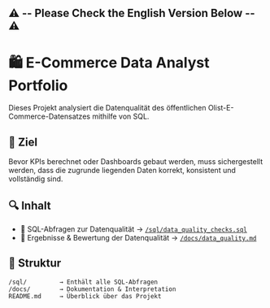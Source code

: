 
## :warning: -- Please Check the English Version Below -- :warning:

# 🛍️ E-Commerce Data Analyst Portfolio

Dieses Projekt analysiert die Datenqualität des öffentlichen Olist-E-Commerce-Datensatzes mithilfe von SQL.

## 📌 Ziel
Bevor KPIs berechnet oder Dashboards gebaut werden, muss sichergestellt werden, dass die zugrunde liegenden Daten korrekt, konsistent und vollständig sind.

## 🔍 Inhalt

- 🔎 SQL-Abfragen zur Datenqualität → [`/sql/data_quality_checks.sql`](sql/data_quality_checks.sql)
- 📝 Ergebnisse & Bewertung der Datenqualität → [`/docs/data_quality.md`](docs/data_quality.md)

## 📂 Struktur

```plaintext
/sql/         → Enthält alle SQL-Abfragen  
/docs/        → Dokumentation & Interpretation  
README.md     → Überblick über das Projekt

